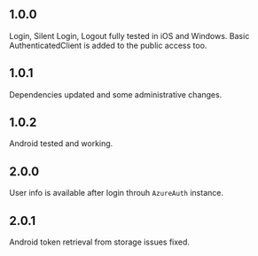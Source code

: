 ## 1.0.0
Login, Silent Login, Logout fully tested in iOS and Windows. Basic AuthenticatedClient is added to the public access too.

## 1.0.1
Dependencies updated and some administrative changes.

## 1.0.2
Android tested and working.

## 2.0.0
User info is available after login throuh `AzureAuth` instance.

## 2.0.1
Android token retrieval from storage issues fixed.